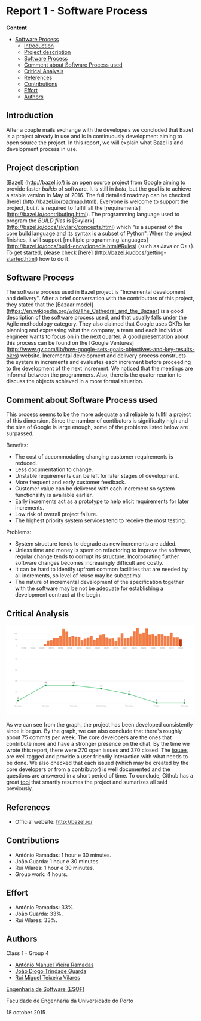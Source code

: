 # Report 1 - Software Process #

**Content**
- [Software Process](#Report-1---Software-Process)
	- [Introduction](#introdução)
	- [Project description](#project-description)
	- [Software Process](#software-process)
	- [Comment about Software Process used](#comment-about-software-process-used)
	- [Critical Analysis](#critical-analysis)
	- [References](#references)
	- [Contributions](#contributions)
	- [Effort](#effort)
	- [Authors](#authors)

## Introduction ##

After a couple mails exchange with the developers we concluded that Bazel is a project already in use and is in continuously development aiming to open source the project. In this report, we will explain what Bazel is and development process in use.

## Project description ##

[Bazel] (http://bazel.io/) is an open source project from Google aiming to provide faster _builds_ of software. It is still in _beta_, but the goal is to achieve a stable version in May of 2016. The full detailed roadmap can be checked [here] (http://bazel.io/roadmap.html).
Everyone is welcome to support the project, but it is required to fulfill all the [requirements] (http://bazel.io/contributing.html). The programming language used to program the _BUILD files_ is [Skylark] (http://bazel.io/docs/skylark/concepts.html) which "is a superset of the core build language and its syntax is a subset of Python". When the project finishes, it will support [multiple programming languages] (http://bazel.io/docs/build-encyclopedia.html#Rules) (such as Java or C++). To get started, please check [here] (http://bazel.io/docs/getting-started.html) how to do it.

## Software Process ##

The software process used in Bazel project is "Incremental development and delivery". After a brief conversation with the contributors of this project, they stated that the [Bazaar model] (https://en.wikipedia.org/wiki/The_Cathedral_and_the_Bazaar) is a good description of the software process used, and that usually falls under the Agile methodology category. They also claimed that Google uses OKRs for planning and expressing what the company, a team and each individual engineer wants to focus on in the next quarter. A good presentation about this process can be found on the [Google Ventures] (http://www.gv.com/lib/how-google-sets-goals-objectives-and-key-results-okrs) website.
Incremental development and delivery process constructs the system in increments and evaluates each increment before proceeding to the development of the next increment.
We noticed that the meetings are informal between the programmers. Also, there is the quater reunion to discuss the objects achieved in a more formal situation.

## Comment about Software Process used ##

This process seems to be the more adequate and reliable to fullfil a project of this dimension. Since the number of contibutors is significalty high and the size of Google is large enough, some of the problems listed below are surpassed. 

Benefits:
* The cost of accommodating changing customer requirements is reduced.
* Less documentation to change.
* Unstable requirements can be left for later stages of development.
* More frequent and early customer feedback.
* Customer value can be delivered with each increment so system functionality is available earlier.
* Early increments act as a prototype to help elicit requirements for later increments.
* Low risk of overall project failure.
* The highest priority system services tend to receive the most testing.

Problems:
* System structure tends to degrade as new increments are added.
* Unless time and money is spent on refactoring to improve the software, regular change tends to corrupt its structure. Incorporating
further software changes becomes increasingly difficult and costly.
* It can be hard to identify upfront common facilities that are needed by all increments, so level of reuse may be suboptimal.
* The nature of incremental development of the specification together with the software may be not be adequate for establishing a development contract at the begin.

## Critical Analysis ##

![Graph](Resources/Graph.png)

As we can see from the graph, the project has been developed consistently since it begun. By the graph, we can also conclude that there's roughly about 75 commits per week. The core developers are the ones that contribute more and have a stronger presence on the chat.
By the time we wrote this report, there were 270 open issues and 370 closed. The [issues](https://github.com/bazelbuild/bazel/issues) are well tagged and provide a user friendly interaction with what needs to be done. We also checked that each issued (which may be created by the core developers or from a contributor) is well documented and the questions are answered in a short period of time. To conclude, Github has a great [tool](https://github.com/bazelbuild/bazel/pulse/monthly) that smartly resumes the project and sumarizes all said previously.

## References ##

* Official website: http://bazel.io/

## Contributions ##
* António Ramadas: 1 hour e 30 minutes.
* João Guarda: 1 hour e 30 minutes.
* Rui Vilares: 1 hour e 30 minutes.
* Group work: 4 hours.

## Effort ##
* António Ramadas: 33%.
* João Guarda: 33%.
* Rui Vilares: 33%.

## Authors ##

Class 1 - Group 4

* [António Manuel Vieira Ramadas](https://github.com/antonio-ramadas)
* [João Diogo Trindade Guarda](https://github.com/Digas29)
* [Rui Miguel Teixeira Vilares](https://github.com/RuiVilares)

[Engenharia de Software (ESOF)](https://sigarra.up.pt/feup/pt/ucurr_geral.ficha_uc_view?pv_ocorrencia_id=368707)

Faculdade de Engenharia da Universidade do Porto

18 october 2015